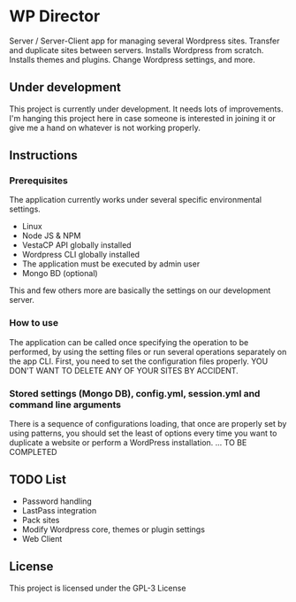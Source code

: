 # WP Director
Server / Server-Client app for managing several Wordpress sites. Transfer and duplicate sites between servers. Installs Wordpress from scratch. Installs themes and plugins. Change Wordpress settings, and more.
## Under development
This project is currently under development. It needs lots of improvements.
I'm hanging this project here in case someone is interested in joining it or give me a hand on whatever is not working properly.
## Instructions
### Prerequisites
The application currently works under several specific environmental settings.
* Linux
* Node JS & NPM
* VestaCP API globally installed
* Wordpress CLI globally installed
* The application must be executed by admin user
* Mongo BD (optional)

This and few others more are basically the settings on our development server.

### How to use
The application can be called once specifying the operation to be performed, by using the setting files or run several operations separately on the app CLI.
First, you need to set the configuration files properly. YOU DON'T WANT TO DELETE ANY OF YOUR SITES BY ACCIDENT.
### Stored settings (Mongo DB), config.yml, session.yml and command line arguments
There is a sequence of configurations loading, that once are properly set by using patterns, you should set the least of options every time you want to duplicate a website or perform a WordPress installation.
... TO BE COMPLETED
## TODO List
* Password handling
* LastPass integration
* Pack sites
* Modify Wordpress core, themes or plugin settings
* Web Client
## License
This project is licensed under the GPL-3 License
